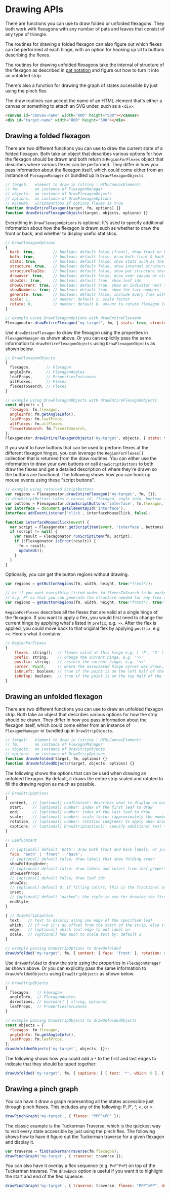 # Drawing APIs

There are functions you can use to draw folded or unfolded flexagons.
They both work with flexagons with any number of pats and leaves that consist of any type of triangle.

The routines for drawing a folded flexagon can also figure out which flexes can
be performed at each hinge, with an option for hooking up UI to buttons describing the flexes.

The routines for drawing unfolded flexagons take the internal of structure of
the flexagon as described in [pat notation](pat-notation.md) and figure out how to turn it into an unfolded strip.

There's also a function for drawing the graph of states accessible by just using the pinch flex.

The draw routines can accept the name of an HTML element that's either a canvas
or something to attach an SVG under, such as a `<div>`.

```html
<canvas id="canvas-name" width="800" height="500"></canvas>
<div id="target-name" width="800" height="500"></div>
```


## Drawing a folded flexagon

There are two different functions you can use to draw the current state of a folded flexagon.
Both take an object that describes various options for how the flexagon should be drawn
and both return a `RegionForFlexes` object that describes where various flexes can be performed.
They differ in how you pass information about the flexagon itself,
which could come either from an instance of `FlexagonManager` or bundled up in `DrawFlexagonObjects`.

```javascript
// target:   element to draw in (string | HTMLCanvasElement)
// fm:       an instance of FlexagonManager
// objects:  an instance of DrawFlexagonObjects
// options:  an instance of DrawFlexagonOptions
// RETURNS:  ScriptButtons if options.flexes is true
function drawEntireFlexagon(target, fm, options) {}
function drawEntireFlexagonObjects(target, objects, options) {}
```

Everything in `DrawFlexagonOptions` is optional.
It's used to specify additional information about how the flexagon is drawn
such as whether to draw the front or back, and whether to display useful statistics.

```javascript
// DrawFlexagonOptions
{
  back: true,        // boolean: default false (front), draw front or back
  both: true,        // boolean: default false, draw both front & back
  stats: true,       // boolean: default false, show stats such as the number of leaves
  structure: true,   // boolean: default false, show internal structure of each pat
  structureTopIds:   // boolean: default false, show pat structure that includes ids <= numpats
  drawover: true,    // boolean: default false, draw over canvas or clear first
  showIds: true,     // boolean: default true, show leaf ids
  showCurrent: true, // boolean: default true, show an indicator next to the current hinge
  showNumbers: true; // boolean: default true, show the face numbers
  generate: true,    // boolean: default false, include every flex with * added, e.g. P*
  scale: 1,          // number: default 1, scale factor
  rotate: 0,         // number: default 0, amount to rotate flexagon (degrees)
}

// example using DrawFlexagonOptions with drawEntireFlexagon
Flexagonator.drawEntireFlexagon('my-target', fm, { stats: true, structure: true });
```

Use `drawEntireFlexagon` to draw the flexagon using the properties in `FlexagonManager` as shown above.
Or you can explicitly pass the same information to `drawEntireFlexagonObjects` using `DrawFlexagonObjects`
as shown below.

```javascript
// DrawFlexagonObjects
{
  flexagon,       // Flexagon
  angleInfo,      // FlexagonAngles
  leafProps,      // PropertiesForLeaves
  allFlexes,      // Flexes
  flexesToSearch, // Flexes
}

// example using DrawFlexagonObjects with drawEntireFlexagonObjects
const objects = {
  flexagon: fm.flexagon,
  angleInfo: fm.getAngleInfo(),
  leafProps: fm.leafProps,
  allFlexes: fm.allFlexes,
  flexesToSearch: fm.flexesToSearch,
};
Flexagonator.drawEntireFlexagonObjects('my-target', objects, { stats: true, flexes: true, structure: true });
```

If you want to have buttons that can be used to perform flexes at the different flexagon hinges,
you can leverage the `RegionForFlexes[]` collection that is returned from the draw routines.
You can either use the information to draw your own buttons or call `drawScriptButtons` to both
draw the flexes and get a detailed description of where they're drawn so the buttons are functional.
The following shows how you can hook up mouse events using these "script buttons".

```javascript
// example using returned ScriptButtons
var regions = Flexagonator.drawEntireFlexagon('my-target', fm, {});
// drawScriptButtons takes a canvas id, flexagon, angle info, boolean for front/back, and RegionForFlexes[]
var buttons = Flexagonator.drawScriptButtons('interface', fm.flexagon, fm.getAngleInfo(), true, regions);
var interface = document.getElementById('interface');
interface.addEventListener('click', interfaceMouseClick, false);

function interfaceMouseClick(event) {
  var script = Flexagonator.getScriptItem(event, 'interface', buttons);
  if (script != null) {
    var result = Flexagonator.runScriptItem(fm, script);
    if (!Flexagonator.isError(result)) {
      fm = result;
      updateUI();
    }
  }
}

```

Optionally, you can get the button regions without drawing.

```javascript
var regions = getButtonRegions(fm, width, height, true/*front*/);

// or if you want everything listed under fm.flexesToSearch to be marked with a *,
// e.g. P* so that you can generate the structure needed for any flex at any hinge
var regions = getButtonRegions(fm, width, height, true/*front*/, true/*generate*/);
```

`RegionForFlexes` describes all the flexes that are valid at a single hinge of the flexagon.
If you want to apply a flex, you would first need to change the current hinge by applying
what's listed in `prefix`, e.g. `>>`.
After the flex is applied, you could move back to that original flex by applying `postfix`, e.g `<<`.
Here's what it contains:

```javascript
// RegionForFlexes
{
    flexes: string[];  // flexes valid at this hinge e.g. [ 'P', 'S' ]
    prefix: string;    // change the current hinge, e.g. '>>'
    postfix: string;   // restore the current hinge, e.g. '<<'
    corner: Point;     // where the associated hinge corner was drawn, e.g. { x: 10, y: 50 }
    isOnLeft: boolean; // true if the point is on the left half of the flexagon
    isOnTop: boolean;  // true if the point is on the top half of the flexagon
}
```


## Drawing an unfolded flexagon

There are two different functions you can use to draw an unfolded flexagon strip.
Both take an object that describes various options for how the strip should be drawn.
They differ in how you pass information about the flexagon itself,
which could come either from an instance of `FlexagonManager` or bundled up in `DrawStripObjects`.

```javascript
// target:   element to draw in (string | HTMLCanvasElement)
// fm:       an instance of FlexagonManager
// objects:  an instance of DrawStripObjects
// options:  an instance of DrawStripOptions
function drawUnfolded(target, fm, options) {}
function drawUnfoldedObjects(target, objects, options) {}
```

The following shows the options that can be used when drawing an unfolded flexagon.
By default, it draws the entire strip scaled and rotated to fill the drawing region as much as possible.

```javascript
// DrawStripOptions
{
  content,  // [optional] LeafContent: describes what to display on each leaf, defaults to showFoldingOrder
  start;    // [optional] number: index of the first leaf to draw
  end;      // [optional] number: index of the last leaf to draw
  scale;    // [optional] number: scale factor (approximately the number of pixels on a leaf edge)
  rotation; // [optional] number: rotation (degrees) to apply when drawing
  captions; // [optional] DrawStripCaption[]: specify additional text to display on a given leaf
}

// LeafContent
{
  // [optional] default 'both'; draw both front and back labels, or just front, or just back
  face: 'both' | 'front' | 'back';
  // [optional] default false; draw labels that show folding order
  showFoldingOrder;
  // [optional] default false; draw labels and colors from leaf properties
  showLeafProps;
  // [optional] default false; draw leaf ids
  showIds;
  // [optional] default 0; if filling colors, this is the fractional amount to inset the fill, from 0 to 1
  inset;
  // [optional] default 'dashed'; the style to use for drawing the first and last edges
  endStyle;
}

{ // DrawStripCaption
  text;   // text to display along one edge of the specified leaf
  which;  // if >=0 it's an offset from the start of the strip, else it's an offset from the end
  edge;   // [optional] which leaf edge to put label on
  scale;  // [optional] how much to scale text by; default 1
}

// example passing DrawStripOptions to drawUnfolded
drawUnfolded('my-target', fm, { content: { face: 'front' }, rotation: 60 });
```

Use `drawUnfolded` to draw the strip using the properties in `FlexagonManager` as shown above.
Or you can explicitly pass the same information to `drawUnfoldedObjects` using `DrawStripObjects`
as shown below.

```javascript
// DrawStripObjects
{
  flexagon,   // Flexagon
  angleInfo,  // FlexagonAngles
  directions, // boolean[] | string, optional
  leafProps,  // PropertiesForLeaves
}

// example passing DrawStripObjects to drawUnfoldedObjects
const objects = {
  flexagon: fm.flexagon,
  angleInfo: fm.getAngleInfo(),
  leafProps: fm.leafProps,
};
drawUnfoldedObjects('my-target', objects, {});
```

The following shows how you could add a `*` to the first and last edges to indicate that they should be taped together:

```javascript
drawUnfolded('my-target', fm, { captions: [ { text: '*', which: 0 }, { text: '*', which: -1 } ] });
```


## Drawing a pinch graph

You can have it draw a graph representing all the states accessible just through pinch flexes.
This includes any of the following: P, P', ^, <, or >.

```javascript
drawPinchGraph('my-target', { flexes: "PPP^>PP" });
```

The classic example is the Tuckerman Traverse, which is the quickest way to visit every state accessible by just using the pinch flex.
The following shows how to have it figure out the Tuckerman traverse for a given flexagon and display it.

```javascript
var traverse = findTuckermanTraverse(fm.flexagon);
drawPinchGraph('my-target', { traverse: traverse });
```

You can also have it overlay a flex sequence (e.g. `P>P^P<P`) on top of the Tuckerman traverse.
The `drawEnds` option is useful if you want it to highlight the start and end of the flex squence.

```javascript
drawPinchGraph('my-target', { traverse: traverse, flexes: "PPP^>PP", drawEnds: true });
```
